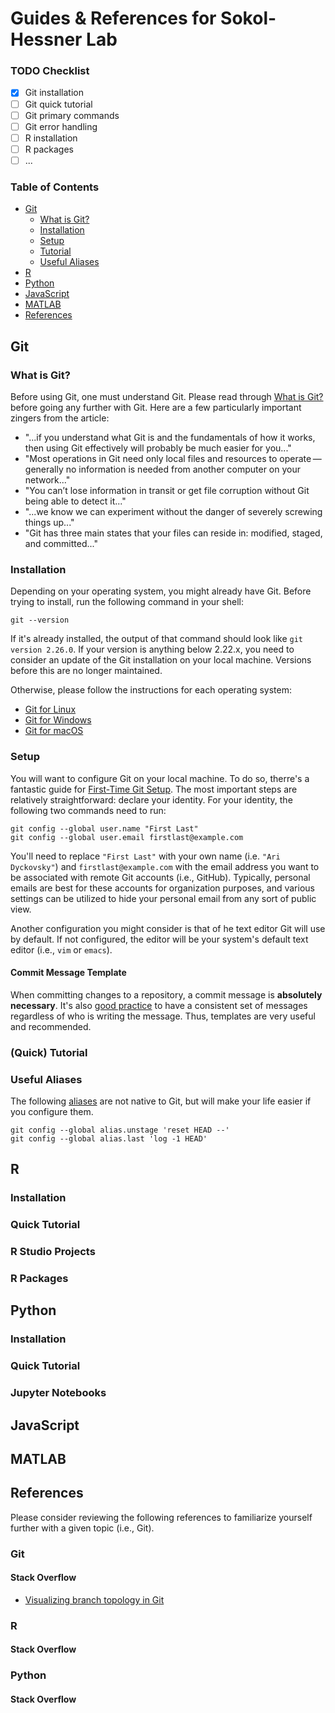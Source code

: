 # Guides & References for Sokol-Hessner Lab

### TODO Checklist

- [x] Git installation
- [ ] Git quick tutorial
- [ ] Git primary commands
- [ ] Git error handling
- [ ] R installation
- [ ] R packages 
- [ ] ...

### Table of Contents

- [Git](#git)
  - [What is Git?](#git_what_is)
  - [Installation](#git_install)
  - [Setup](#git_setup)
  - [Tutorial](#git_tutorial)
  - [Useful Aliases](#git_aliases)
- [R](#r)
- [Python](#python)
- [JavaScript](#javascript)
- [MATLAB](#matlab)
- [References](#references)


<div id="git"></div>

## Git

<div id="git_what_is"></div>

### What is Git?

Before using Git, one must understand Git. Please read through
[What is Git?](https://git-scm.com/book/en/v2/Getting-Started-What-is-Git%3F)
before going any further with Git. Here are a few particularly important zingers from the article:

- "...if you understand what Git is and the fundamentals of how it works, then
  using Git effectively will probably be much easier for you..."
- "Most operations in Git need only local files and resources to
  operate — generally no information is needed from another computer on your
network..."
- "You can’t lose information in transit or get file corruption without Git being able to detect it..."
- "...we know we can experiment without the danger of severely screwing things up..."
- "Git has three main states that your files can reside in: modified, staged,
  and committed..."

<div id="git_install"></div>

### Installation

Depending on your operating system, you might already have Git. Before trying
to install, run the following command in your shell:

```
git --version
```

If it's already installed, the output of that command should look like `git
version 2.26.0`. If your version is anything below 2.22.x, you need to consider
an update of the Git installation on your local machine. Versions before this
are no longer maintained.

Otherwise, please follow the instructions for each operating system:

- [Git for Linux](https://git-scm.com/book/en/v2/Getting-Started-Installing-Git#_installing_on_linux)
- [Git for Windows](https://git-scm.com/book/en/v2/Getting-Started-Installing-Git#_installing_on_windows)
- [Git for macOS](https://git-scm.com/book/en/v2/Getting-Started-Installing-Git#_installing_on_macos)

<div id="git_setup"></div>

### Setup

You will want to configure Git on your local machine. To do so, therre's
a fantastic guide for [First-Time Git
Setup](https://git-scm.com/book/en/v2/Getting-Started-First-Time-Git-Setup).
The most important steps are relatively straightforward: declare your identity. For your identity, the following two
commands need to run:

```
git config --global user.name "First Last"
git config --global user.email firstlast@example.com
```

You'll need to replace `"First Last"` with your own name (i.e. `"Ari Dyckovsky"`) and `firstlast@example.com` with the email address you want to be associated with remote Git accounts (i.e., GitHub). Typically, personal emails are best for these accounts for organization purposes, and various settings can be utilized to hide your personal email from any sort of public view.

Another configuration you might consider is that of he text editor Git will use by default. If not configured, the editor  will be your system's default text editor (i.e., `vim` or `emacs`).

#### Commit Message Template

When committing changes to a repository, a commit message is **absolutely
necessary**. It's also [good
practice](https://chris.beams.io/posts/git-commit/) to have a consistent set of messages
regardless of who is writing the message. Thus, templates are very useful and
recommended.

<div id="git_tutorial"></div>

### (Quick) Tutorial

<div id="git_aliases"></div>

### Useful Aliases

The following
[aliases](https://git-scm.com/book/en/v2/Git-Basics-Git-Aliases#_git_aliases) are not native to Git, but will make your life easier if
you configure them. 

```
git config --global alias.unstage 'reset HEAD --'
git config --global alias.last 'log -1 HEAD'
```

<div id="r"></div>

## R

### Installation

### Quick Tutorial

### R Studio Projects

### R Packages

<div id="python"></div>

## Python

### Installation

### Quick Tutorial

### Jupyter Notebooks

<div id="javascript"></div>

## JavaScript

<div id="matlab"></div>

## MATLAB

<div id="references"></div>

## References 

Please consider reviewing the following references to familiarize yourself
further  with a given topic (i.e., Git).

### Git

#### Stack Overflow

- [Visualizing branch topology in Git](https://stackoverflow.com/questions/1838873/visualizing-branch-topology-in-git/34467298#34467298)

### R

#### Stack Overflow

### Python

#### Stack Overflow
